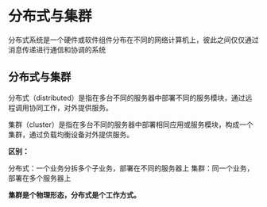 # 分布式与集群

分布式系统是一个硬件或软件组件分布在不同的网络计算机上，彼此之间仅仅通过消息传递进行通信和协调的系统

## 分布式与集群

分布式（distributed）是指在多台不同的服务器中部署不同的服务模块，通过远程调用协同工作，对外提供服务。

集群（cluster）是指在多台不同的服务器中部署相同应用或服务模块，构成一个集群，通过负载均衡设备对外提供服务。

**区别：**

分布式：一个业务分拆多个子业务，部署在不同的服务器上
集群：同一个业务，部署在多个服务器上

**集群是个物理形态，分布式是个工作方式。**


